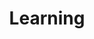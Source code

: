 ---
pid: rs79
title: Learning
location_transcription: Broad + Olney
coordinates: "[-75.14491615673, 40.039168040539]"
zipcode: '30307'
gen_neighborhood: 
neighborhood: 
outside_phl: 'Atlanta GA '
age: 
age_range: 
instagram: 
image_file_name: rs_79.jpg
proposal_transcription: huge book-shaped white glazed steel book with adjacent projectors
  showing classics by Philadelphia authors
topic: Person
topic_summary: 0, 0, 0
type: Sculpture Statue,Projection
keywords_other: 
credit: 
image_labels: 
twitter: 
facebook: 
permalink: "/monuments/rs79/"
layout: item-page
---